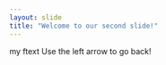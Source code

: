 ```yaml
---
layout: slide
title: "Welcome to our second slide!"
---
```

my ftext
Use the left arrow to go back!
